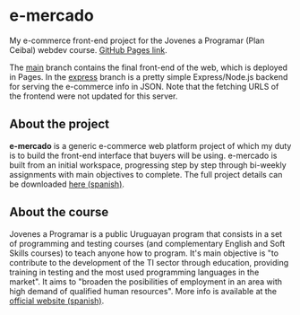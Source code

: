 # e-mercado
My e-commerce front-end project for the Jovenes a Programar (Plan Ceibal) webdev course. [GitHub Pages link](https://xqft.github.io/jap-ecommerce/).

The [main]() branch contains the final front-end of the web, which is deployed in Pages. In the [express]() branch is a pretty simple Express/Node.js backend for serving the e-commerce info in JSON. Note that the fetching URLS of the frontend were not updated for this server.

## About the project
**e-mercado** is a generic e-commerce web platform project of which my duty is to build the front-end interface that buyers will be using. e-mercado is built from an initial workspace, progressing step by step through bi-weekly assignments with main objectives to complete. The full project details can be downloaded [here (spanish)](https://xqft.github.io/jap-ecommerce/Letra.pdf).

## About the course
Jovenes a Programar is a public Uruguayan program that consists in a set of programming and testing courses (and complementary English and Soft Skills courses) to teach anyone how to program. It's main objective is "to contribute to the development of the TI sector through education, providing training in testing and the most used programming languages in the market". It aims to "broaden the posibilities of employment in an area with high demand of qualified human resources". More info is available at the [official website (spanish)](https://jovenesaprogramar.edu.uy/).
